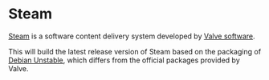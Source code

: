 Steam
=====

[Steam](http://www.steampowered.com) is a software content delivery system developed by [Valve software](http://www.valvesoftware.com).

This will build the latest release version of Steam based on the packaging of [Debian Unstable](https://packages.debian.org/sid/steam),
which differs from the official packages provided by Valve.

